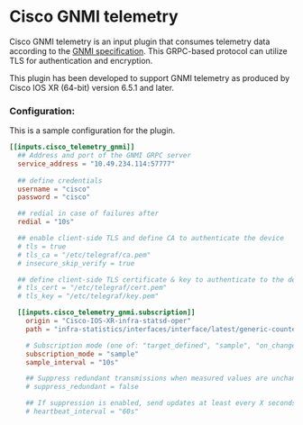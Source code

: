 # Cisco GNMI telemetry

Cisco GNMI telemetry is an input plugin that consumes telemetry data according to the [GNMI specification](https://github.com/openconfig/reference/blob/master/rpc/gnmi/gnmi-specification.md).
This GRPC-based protocol can utilize TLS for authentication and encryption.

This plugin has been developed to support GNMI telemetry as produced by Cisco IOS XR (64-bit) version 6.5.1 and later.


### Configuration:

This is a sample configuration for the plugin.

```toml
[[inputs.cisco_telemetry_gnmi]]
  ## Address and port of the GNMI GRPC server
  service_address = "10.49.234.114:57777"
  
  ## define credentials
  username = "cisco"
  password = "cisco"

  ## redial in case of failures after
  redial = "10s"

  ## enable client-side TLS and define CA to authenticate the device
  # tls = true
  # tls_ca = "/etc/telegraf/ca.pem"
  # insecure_skip_verify = true

  ## define client-side TLS certificate & key to authenticate to the device
  # tls_cert = "/etc/telegraf/cert.pem"
  # tls_key = "/etc/telegraf/key.pem"

  [[inputs.cisco_telemetry_gnmi.subscription]]
    origin = "Cisco-IOS-XR-infra-statsd-oper"
    path = "infra-statistics/interfaces/interface/latest/generic-counters"

    # Subscription mode (one of: "target_defined", "sample", "on_change") and interval
    subscription_mode = "sample"
    sample_interval = "10s"

    ## Suppress redundant transmissions when measured values are unchanged
    # suppress_redundant = false

    ## If suppression is enabled, send updates at least every X seconds anyway
    # heartbeat_interval = "60s"
```
